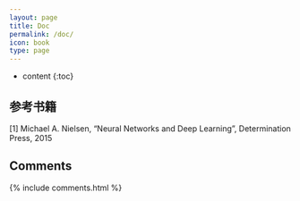 ```yaml
---
layout: page
title: Doc
permalink: /doc/
icon: book
type: page
---
```


* content
{:toc}

## 参考书籍
[1] Michael A. Nielsen, “Neural Networks and Deep Learning”, Determination Press, 2015

## Comments

{% include comments.html %}
